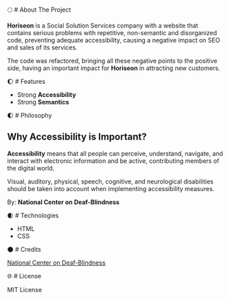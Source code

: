 :full_moon: # About The Project

**Horiseon** is a Social Solution Services company with a website that contains serious problems with repetitive, non-semantic and disorganized code, preventing adequate accessibility, causing a negative impact on SEO and sales of its services.

The code was refactored, bringing all these negative points to the positive side, having an important impact for **Horiseon** in attracting new customers.

:waxing_gibbous_moon: # Features

- Strong **Accessibility**
- Strong **Semantics**

:first_quarter_moon: # Philosophy

## Why Accessibility is Important?

**Accessibility** means that all people can perceive, understand, navigate, and interact with electronic information and be active, contributing members of the digital world.

Visual, auditory, physical, speech, cognitive, and neurological disabilities should be taken into account when implementing accessibility measures.

By: **National Center on Deaf-Blindness**

:waxing_crescent_moon: # Technologies

- HTML
- CSS

:new_moon: # Credits

[National Center on Deaf-Blindness](https://zlnk.io/GsWhr8)

:globe_with_meridians: # License

MIT License